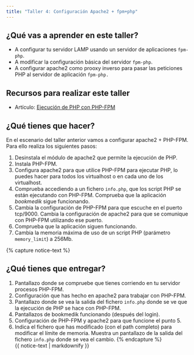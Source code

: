 ```yaml
---
title: "Taller 4: Configuración Apache2 + fpm+php"
---
```


## ¿Qué vas a aprender en este taller?

* A configurar tu servidor LAMP usando un servidor de aplicaciones `fpm-php`.
* A modificar la configuración básica del servidor `fpm-php`.
* A configurar apache2 como prooxy inverso para pasar las peticiones PHP al servidor de aplicación `fpm-php.`

## Recursos para realizar este taller

* Artículo: [Ejecución de PHP con PHP-FPM](fpm.html)

## ¿Qué tienes que hacer?

En el escenario del taller anterior vamos a configurar apache2 + PHP-FPM. Para ello realiza los siguientes pasos:

1. Desinstala el módulo de apache2 que permite la ejecución de PHP.
2. Instala PHP-FPM.
3. Configura apache2 para que utilice PHP-FPM para ejecutar PHP, lo puedes hacer para todos los virtualhost o en cada uno de los virtualhost.
4. Comprueba accediendo a un fichero `info.php`, que los script PHP se están ejecutando con PHP-FPM. Comprueba que la aplicación *bookmedik* sigue funcionando.
5. Cambia la configuración de PHP-FPM para que escuche en el puerto tcp/9000. Cambia la configuración de apache2 para que se comunique con PHP-FPM utilizando ese puerto.
6. Comprueba que la aplicación siguen funcionando.
7. Cambia la memoria máxima de uso de un script PHP (parámetro `memory_limit`) a 256Mb.


{% capture notice-text %}
## ¿Qué tienes que entregar?

1. Pantallazo donde se compruebe que tienes corriendo en tu servidor procesos PHP-FPM. 
2. Configuración que has hecho en apache2 para trabajar con PHP-FPM.
3. Pantallazo donde se vea la salida del fichero `info.php` donde se ve que la ejecución de PHP se hace con PHP-FPM.
4. Pantallazos de bookmedik funcionando (después del login).
5. Configuración de PHP-FPM y apache2 para que funcione el punto 5.
6. Indica el fichero que has modificado (con el path completo) para modificar el límite de memoria. Muestra un pantallazo de la salida del fichero `info.php` donde se vea el cambio.
{% endcapture %}<div class="notice--info">{{ notice-text | markdownify }}</div>
